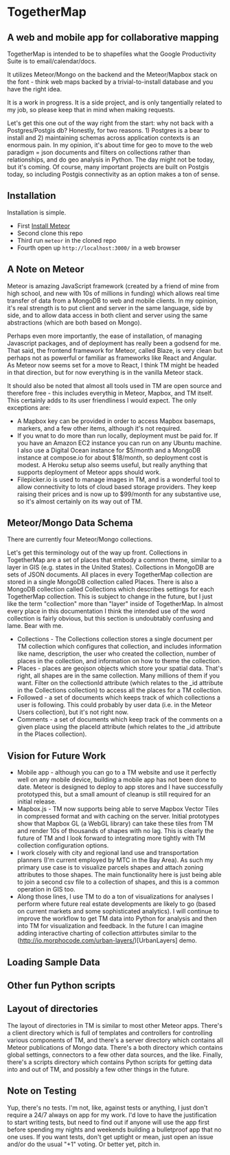 TogetherMap
===========

## A web and mobile app for collaborative mapping

TogetherMap is intended to be to shapefiles what the Google Productivity Suite is to email/calendar/docs.

It utilizes Meteor/Mongo on the backend and the Meteor/Mapbox stack on the font - think web maps backed by a trivial-to-install database and you have the right idea.

It is a work in progress.  It is a side project, and is only tangentially related to my job, so please keep that in mind when making requests.

Let's get this one out of the way right from the start: why not back with a Postgres/Postgis db?  Honestly, for two reasons.  1) Postgres is a bear to install and 2) maintaining schemas across application contexts is an enormous pain.  In my opinion, it's about time for geo to move to the web paradigm = json documents and filters on collections rather than relationships, and do geo analysis in Python.  The day might not be today, but it's coming.  Of course, many important projects are built on Postgis today, so including Postgis connectivity as an option makes a ton of sense.

## Installation

Installation is simple. 

* First [Install Meteor](https://www.meteor.com/install)
* Second clone this repo
* Third run `meteor` in the cloned repo
* Fourth open up `http://localhost:3000/` in a web browser

## A Note on Meteor

Meteor is amazing JavaScript framework (created by a friend of mine from high school, and new with 10s of millions in funding) which allows real time transfer of data from a MongoDB to web and mobile clients.  In my opinion, it's real strength is to put client and server in the same language, side by side, and to allow data access in both client and server using the same abstractions (which are both based on Mongo).

Perhaps even more importantly, the ease of installation, of managing Javascript packages, and of deployment has really been a godsend for me.  That said, the frontend framework for Meteor, called Blaze, is very clean but perhaps not as powerful or familiar as frameworks like React and Angular.  As Meteor now seems set for a move to React, I think TM might be headed in that direction, but for now everything is in the vanilla Meteor stack.

It should also be noted that almost all tools used in TM are open source and therefore free - this includes everythig in Meteor, Mapbox, and TM itself.  This certainly adds to its user friendliness I would expect.  The only exceptions are:

* A Mapbox key can be provided in order to access Mapbox basemaps, markers, and a few other items, although it's not required.
* If you wnat to do more than run locally, deployment must be paid for.  If you have an Amazon EC2 instance you can run on any Ubuntu machine.  I also use a Digital Ocean instance for $5/month and a MongoDB instance at compose.io for about $18/month, so deployment cost is modest.  A Heroku setup also seems useful, but really anything that supports deployment of Meteor apps should work.
* Filepicker.io is used to manage images in TM, and is a wonderful tool to allow connectivity to lots of cloud based storage providers.  They keep raising their prices and is now up to $99/month for any substantive use, so it's almost certainly on its way out of TM.

## Meteor/Mongo Data Schema

There are currently four Meteor/Mongo collections.

Let's get this terminology out of the way up front.  Collections in TogetherMap are a set of places that embody a common theme, similar to a layer in GIS (e.g. states in the United States).  Collections in MongoDB are sets of JSON documents.  All places in every TogetherMap collection are stored in a single MongoDB collection called Places.  There is also a MongoDB collection called Collections which describes settings for each TogetherMap collection.  This is subject to change in the future, but I just like the term "collection" more than "layer" inside of TogetherMap.  In almost every place in this documentation I think the intended use of the word collection is fairly obvious, but this section is undoubtably confusing and lame.  Bear with me.

* Collections - The Collections collection stores a single document per TM collection which configures that collection, and includes information like name, description, the user who created the collection, number of places in the collection, and information on how to theme the collection.
* Places - places are geojson objects which store your spatial data.  That's right, all shapes are in the same collection.  Many millions of them if you want.  Filter on the collectionId attribute (which relates to the _id attribute in the Collections collection) to access all the places for a TM collection.
* Followed - a set of documents which keeps track of which collections a user is following.  This could probably by user data (i.e. in the Meteor Users collection), but it's not right now.
* Comments - a set of documents which keep track of the comments on a given place using the placeId attribute (which relates to the _id attribute in the Places collection).

## Vision for Future Work

* Mobile app - although you can go to a TM website and use it perfectly well on any mobile device, building a mobile app has not been done to date.  Meteor is designed to deploy to app stores and I have successfully prototyped this, but a small amount of cleanup is still required for an initial release.
* Mapbox.js - TM now supports being able to serve Mapbox Vector Tiles in compressed format and with caching on the server.  Initial prototypes show that Mapbox GL (a WebGL library) can take these tiles from TM and render 10s of thousands of shapes with no lag.  This is clearly the future of TM and I look forward to integrating more tightly with TM collection configuration options.
* I work closely with city and regional land use and transportation planners (I'm current employed by MTC in the Bay Area).  As such my primary use case is to visualize parcels shapes and attach zoning attributes to those shapes.  The main functionality here is just being able to join a second csv file to a collection of shapes, and this is a common operation in GIS too.
* Along those lines, I use TM to do a ton of visualizations for analyses I perform where future real estate developments are likely to go (based on current markets and some sophisticated analytics).  I will continue to improve the workflow to get TM data into Python for analysis and then into TM for visualization and feedback.  In the future I can imagine adding interactive charting of collection attirbutes similar to the (http://io.morphocode.com/urban-layers/)[UrbanLayers] demo.

## Loading Sample Data

## Other fun Python scripts

## Layout of directories

The layout of directories in TM is similar to most other Meteor apps.  There's a client directory which is full of templates and controllers for controlling various components of TM, and there's a server directory which contains all Meteor publications of Mongo data.  There's a both directory which contains global settings, connectors to a few other data sources, and the like.  Finally, there's a scripts directory which contains Python scripts for getting data into and out of TM, and possibly a few other things in the future.

## Note on Testing

Yup, there's no tests.  I'm not, like, against tests or anything, I just don't require a 24/7 always on app for my work.  I'd love to have the justification to start writing tests, but need to find out if anyone will use the app first before spending my nights and weekends building a bulletproof app that no one uses.  If you want tests, don't get uptight or mean, just open an issue and/or do the usual "+1" voting.  Or better yet, pitch in.
